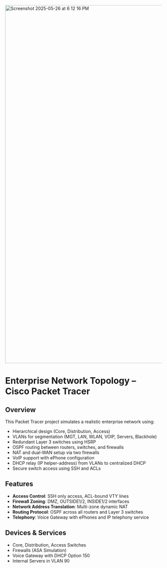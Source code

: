 <img width="1150" alt="Screenshot 2025-05-26 at 6 12 16 PM" src="https://github.com/user-attachments/assets/526ce4d5-1ff9-434e-aacf-d0d7cee28620" />

# Enterprise Network Topology – Cisco Packet Tracer

## Overview
This Packet Tracer project simulates a realistic enterprise network using:
- Hierarchical design (Core, Distribution, Access)
- VLANs for segmentation (MGT, LAN, WLAN, VOIP, Servers, Blackhole)
- Redundant Layer 3 switches using HSRP
- OSPF routing between routers, switches, and firewalls
- NAT and dual-WAN setup via two firewalls
- VoIP support with ePhone configuration
- DHCP relay (IP helper-address) from VLANs to centralized DHCP
- Secure switch access using SSH and ACLs

## Features
- **Access Control**: SSH only access, ACL-bound VTY lines
- **Firewall Zoning**: DMZ, OUTSIDE1/2, INSIDE1/2 interfaces
- **Network Address Translation**: Multi-zone dynamic NAT
- **Routing Protocol**: OSPF across all routers and Layer 3 switches
- **Telephony**: Voice Gateway with ePhones and IP telephony service

## Devices & Services
- Core, Distribution, Access Switches
- Firewalls (ASA Simulation)
- Voice Gateway with DHCP Option 150
- Internal Servers in VLAN 90
